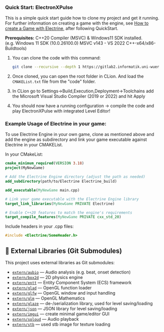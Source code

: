 ### Quick Start: ElectronXPulse

This is a simple quick start guide how to clone my project and get it running. For further information on creating a
game with the engine, see [How to create a Game with Electrine](wiki/engine.md), after following QuickStart.

**Prerequisites:** C++20 Compiler (MSVC) & Windows11 SDK installed.  
(e.g. Windows 11 SDK (10.0.26100.0) MSVC v143 - VS 2022 C++-x64/x86-Buildtools)

1. You can clone the code with this command:
   ```bash
   git clone --recursive --depth 1 https://gitlab2.informatik.uni-wuerzburg.de/GE/Teaching/gl3/projects/2024/29-gl3-pongratz.git
   ```
2. Once cloned, you can open the root folder in CLion. And load the `CMAKEList.txt` file from the "code" folder.

3. In CLion go to Settings->Build,Execution,Deployment->Toolchains add the Microsoft Visual Studio Compiler (2019 or 2022) and hit Apply

4. You should now have a running configuration -> compile the code and play ElectronXPulse with integrated Level Editor!

### Example Usage of Electrine in your game:

To use Electrine Engine in your own game, clone as mentioned above and add the engine as subdirectory and link your game
executable against Electrine in your CMAKEList.

In your CMakeList:

```cmake
cmake_minimum_required(VERSION 3.18)
project(MyNewGame)

# Add the Electrine Engine directory (adjust the path as needed)
add_subdirectory(path/to/Electrine Electrine_build)

add_executable(MyNewGame main.cpp)

# Link your game executable with the Electrine Engine library
target_link_libraries(MyNewGame PRIVATE Electrine)

# Enable C++20 features to match the engine's requirements
target_compile_features(MyNewGame PRIVATE cxx_std_20)
```

Include headers in your .cpp files:

```cpp
#include <Electrine/SomeHeader.h>
```

## 📂 External Libraries (Git Submodules)

This project uses external libraries as Git submodules:

- [`extern/aubio`](https://github.com/aubio/aubio) — Audio analysis (e.g. beat, onset detection)
- [`extern/box2d`](https://github.com/erincatto/box2d) — 2D physics engine
- [`extern/entt`](https://github.com/skypjack/entt) — Entity Component System (ECS) framework
- [`extern/glad`](https://github.com/Dav1dde/glad) — OpenGL function loader
- [`extern/glfw`](https://github.com/glfw/glfw) — OpenGL window and input handling
- [`extern/glm`](https://github.com/g-truc/glm) — OpenGL Mathematics
- [`extern/glaze`](https://github.com/stephenberry/glaze) — de-/serialization library, used for level saving/loading
- [`extern/json`](https://github.com/nlohmann/json) — JSON library for level saving/loading
- [`extern/imgui`](https://github.com/ocornut/imgui) — create minimal game/editor GUI
- [`extern/soloud`](https://github.com/jarikomppa/soloud) — Audio playback
- [`extern/stb`](https://github.com/nothings/stb) — used stb image for texture loading

